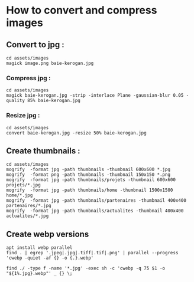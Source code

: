 # How to convert and compress images
## Convert to jpg :
```shell script
cd assets/images
magick image.png baie-kerogan.jpg
```

### Compress jpg : 
```shell script
cd assets/images
magick baie-kerogan.jpg -strip -interlace Plane -gaussian-blur 0.05 -quality 85% baie-kerogan.jpg
```

### Resize jpg :
```shell script
cd assets/images
convert baie-kerogan.jpg -resize 50% baie-kerogan.jpg
```

## Create thumbnails :
```shell script
cd assets/images
mogrify  -format jpg -path thumbnails -thumbnail 600x600 *.jpg
mogrify  -format png -path thumbnails -thumbnail 150x150 *.png
mogrify  -format jpg -path thumbnails/projets -thumbnail 600x600 projets/*.jpg
mogrify  -format jpg -path thumbnails/home -thumbnail 1500x1500 home/*.jpg
mogrify  -format jpg -path thumbnails/partenaires -thumbnail 400x400 partenaires/*.jpg
mogrify  -format jpg -path thumbnails/actualites -thumbnail 400x400 actualites/*.jpg
```

## Create webp versions

```
apt install webp parallel
find . | egrep '.jpeg|.jpg|.tiff|.tif|.png' | parallel --progress 'cwebp -quiet -af {} -o {.}.webp'

find ./ -type f -name '*.jpg' -exec sh -c 'cwebp -q 75 $1 -o "${1%.jpg}.webp"' _ {} \;

```


